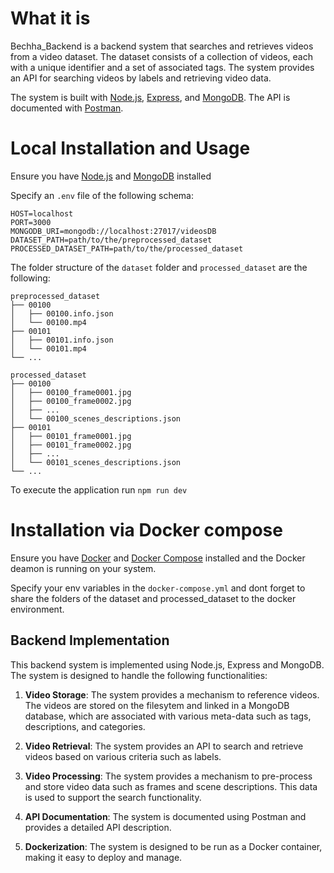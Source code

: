 
# What it is

Bechha_Backend is a backend system that searches and retrieves videos from a video dataset. The dataset consists of a collection of videos, each with a unique identifier and a set of associated tags. The system provides an API for searching videos by labels and retrieving video data.

The system is built with [Node.js](https://nodejs.org/en), [Express](https://expressjs.com/), and [MongoDB](https://www.mongodb.com/). The API is documented with [Postman](https://documenter.getpostman.com/view/14526974/2sA3kSniJU).

# Local Installation and Usage

Ensure you have [Node.js](https://nodejs.org/en) and [MongoDB](https://www.mongodb.com/) installed

Specify an `.env` file of the following schema:

```
HOST=localhost
PORT=3000
MONGODB_URI=mongodb://localhost:27017/videosDB
DATASET_PATH=path/to/the/preprocessed_dataset
PROCESSED_DATASET_PATH=path/to/the/processed_dataset
```

The folder structure of the `dataset` folder and `processed_dataset` are the following:
```
preprocessed_dataset
├── 00100
│   ├── 00100.info.json
│   └── 00100.mp4
├── 00101
│   ├── 00101.info.json
│   └── 00101.mp4
└── ...
```

```
processed_dataset
├── 00100
│   ├── 00100_frame0001.jpg
│   ├── 00100_frame0002.jpg
│   ├── ...
│   └── 00100_scenes_descriptions.json
├── 00101
│   ├── 00101_frame0001.jpg
│   ├── 00101_frame0002.jpg
│   ├── ...
│   └── 00101_scenes_descriptions.json
└── ...
```

To execute the application run `npm run dev`

# Installation via Docker compose

Ensure you have [Docker](https://www.docker.com/) and [Docker Compose](https://docs.docker.com/compose/) installed and the Docker deamon is running on your system.

Specify your env variables in the `docker-compose.yml` and dont forget to share the folders of the dataset and processed_dataset to the docker environment.

## Backend Implementation

This backend system is implemented using Node.js, Express and MongoDB. The system is designed to handle the following functionalities:

1. **Video Storage**: The system provides a mechanism to reference videos. The videos are stored on the filesytem and linked in a MongoDB database, which are associated with various meta-data such as tags, descriptions, and categories.

2. **Video Retrieval**: The system provides an API to search and retrieve videos based on various criteria such as labels.

3. **Video Processing**: The system provides a mechanism to pre-process and store video data such as frames and scene descriptions. This data is used to support the search functionality.

4. **API Documentation**: The system is documented using Postman and provides a detailed API description.

5. **Dockerization**: The system is designed to be run as a Docker container, making it easy to deploy and manage.


